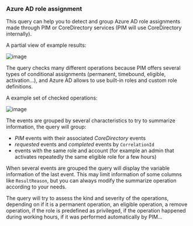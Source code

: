 ### Azure AD role assignment

This query can help you to detect and group Azure AD role assignments made through PIM or CoreDirectory services (PIM will use CoreDirectory internally).

A partial view of example results:

![image](https://user-images.githubusercontent.com/2527990/184909897-18503caf-4c1a-4816-96c9-a50a36a9af14.png)


The query checks many different operations because PIM offers several types of conditional assignments (permanent, timebound, eligible, activation...), and Azure AD allows to use built-in roles and custom role definitions.

A example set of checked operations:

![image](https://user-images.githubusercontent.com/2527990/184901612-b6bccf47-7747-46e0-a3a2-441f91eb6385.png)

The events are grouped by several characteristics to try to summarize information, the query will group:
- *PIM* events with their associated *CoreDirectory* events
- *requested* events and *completed* events by ```CorrelationId```
- events with the same role and account (for example an admin that activates repeatedly the same eligible role for a few hours)

When several events are grouped the query will display the variable information of the last event. This may limit information of some columns like ```ResultReason```, but you can always modify the summarize operation according to your needs.

The query will try to assess the kind and severity of the operations, depending on if it is a permanent operation, an eligible operation, a remove operation, if the role is predefined as privileged, if the operation happened during working hours, if it was performed automatically by PIM...

